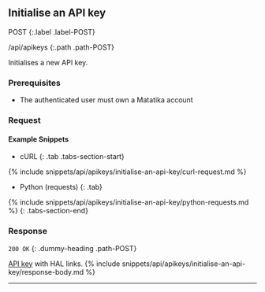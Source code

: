 ## Initialise an API key

POST
{:.label .label-POST}

/api/apikeys
{:.path .path-POST}

Initialises a new API key.

### Prerequisites
- The authenticated user must own a Matatika account

### Request

#### Example Snippets
- cURL
{: .tab .tabs-section-start}

{% include snippets/api/apikeys/initialise-an-api-key/curl-request.md %}

- Python (requests)
{: .tab}

{% include snippets/api/apikeys/initialise-an-api-key/python-requests.md %}
{: .tabs-section-end}

### Response
`200 OK`
{: .dummy-heading .path-POST}

[API key](#api-key) with HAL links.
{% include snippets/api/apikeys/initialise-an-api-key/response-body.md %}

---
